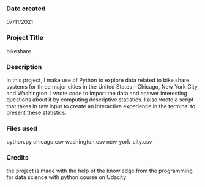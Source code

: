 
### Date created
07/11/2021

### Project Title
bikeshare

### Description
In this project, I make use of Python to explore data related to bike share systems for three major cities in the United States—Chicago, New York City, and Washington. I wrote code to import the data and answer interesting questions about it by computing descriptive statistics. I also wrote a script that takes in raw input to create an interactive experience in the terminal to present these statistics.

### Files used
python.py
chicago.csv
washington.csv
new_york_city.csv

### Credits
the project is made with the help of the knowledge from the programming for data science with python course on Udacity

